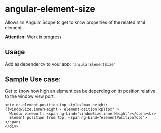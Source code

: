angular-element-size
====================

Allows an Angular Scope to get to know properties of the related html element.

**Attention:** Work in progress

## Usage ##

Add as dependency to your app: `'angularElementSize'`

## Sample Use case: ##
Get to know how high an element can be depending on its position relative to the window view port:

	<div ng-element-position-top style="max-height:{{windowSize.innerHeight - elementPositionTop}}px" >
	  Window viewport: <span ng-bind="windowSize.innerHeight"></span><br>
	  Element position from top: <span ng-bind="elementPositionTopt"></span>
	</div>